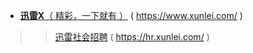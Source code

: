 - [**迅雷X**（ 精彩，一下就有 ）](https://taoste.github.io/Hello-World/github/xunlei.com/index.html) ( https://www.xunlei.com/ )

>> [迅雷社会招聘](https://taoste.github.io/Hello-World/github/xunlei.com/hr/index.html) ( https://hr.xunlei.com/ )
